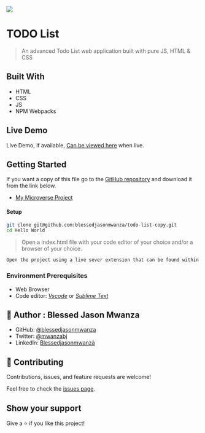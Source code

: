 ![](https://img.shields.io/badge/Microverse-blueviolet)

# TODO List

> An advanced Todo List web application built with pure JS, HTML & CSS 

## Built With

- HTML
- CSS
- JS
- NPM Webpacks

## Live Demo
Live Demo, if available, [Can be viewed here](https://blessedjasonmwanza.github.io/todo-list-copy/) when live.


## Getting Started
If you want a copy of this file go to the [GitHub repository](https://github.com/blessedjasonmwanza/todo-list-copy) and download it from the link below.
- [My Microverse Project](git@github.com:blessedjasonmwanza/todo-list-copy.git)

#### Setup
```bash
git clone git@github.com:blessedjasonmwanza/todo-list-copy.git
cd Hello World
```
> Open a index.html file with your code editor of your choice and/or a browser of your choice.
```bash
Open the project using a live sever extension that can be found within your code editor extensions library.
```

### Environment Prerequisites
- Web Browser
- Code editor: _[Vscode](https://code.visualstudio.com/)_ or _[Sublime Text](https://www.sublimetext.com/)_

## 👤 Author : Blessed Jason Mwanza

- GitHub: [@blessedjasonmwanza](https://github.com/blessedjasonmwanza)
- Twitter: [@mwanzabj](https://twitter.com/mwanzabj)
- LinkedIn: [Blessedjasonmwanza](https://linkedin.com/in/blessedjasonmwanza)


## 🤝 Contributing

Contributions, issues, and feature requests are welcome!

Feel free to check the [issues page](../../issues/).

## Show your support

Give a ⭐️ if you like this project!
